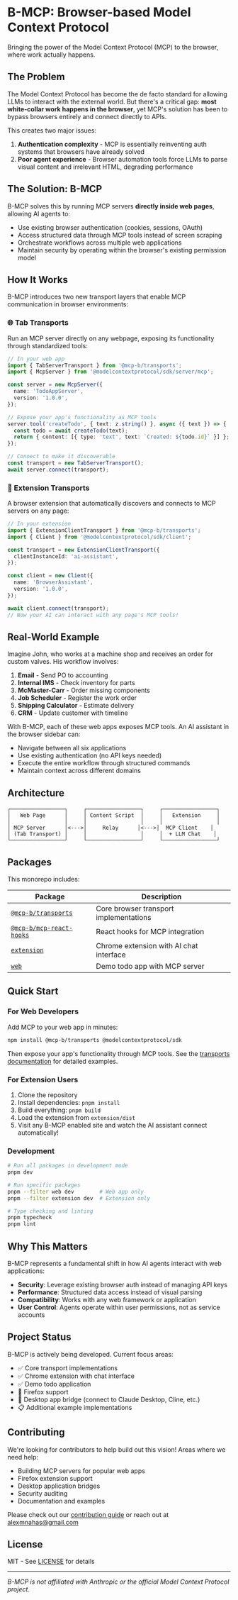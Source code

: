 # B-MCP: Browser-based Model Context Protocol

Bringing the power of the Model Context Protocol (MCP) to the browser, where work actually happens.

## The Problem

The Model Context Protocol has become the de facto standard for allowing LLMs to interact with the external world. But there's a critical gap: **most white-collar work happens in the browser**, yet MCP's solution has been to bypass browsers entirely and connect directly to APIs.

This creates two major issues:
1. **Authentication complexity** - MCP is essentially reinventing auth systems that browsers have already solved
2. **Poor agent experience** - Browser automation tools force LLMs to parse visual content and irrelevant HTML, degrading performance

## The Solution: B-MCP

B-MCP solves this by running MCP servers **directly inside web pages**, allowing AI agents to:
- Use existing browser authentication (cookies, sessions, OAuth)
- Access structured data through MCP tools instead of screen scraping
- Orchestrate workflows across multiple web applications
- Maintain security by operating within the browser's existing permission model

## How It Works

B-MCP introduces two new transport layers that enable MCP communication in browser environments:

### 🌐 Tab Transports
Run an MCP server directly on any webpage, exposing its functionality through standardized tools:

```typescript
// In your web app
import { TabServerTransport } from '@mcp-b/transports';
import { McpServer } from '@modelcontextprotocol/sdk/server/mcp';

const server = new McpServer({
  name: 'TodoAppServer',
  version: '1.0.0',
});

// Expose your app's functionality as MCP tools
server.tool('createTodo', { text: z.string() }, async ({ text }) => {
  const todo = await createTodo(text);
  return { content: [{ type: 'text', text: `Created: ${todo.id}` }] };
});

// Connect to make it discoverable
const transport = new TabServerTransport();
await server.connect(transport);
```

### 🔌 Extension Transports
A browser extension that automatically discovers and connects to MCP servers on any page:

```typescript
// In your extension
import { ExtensionClientTransport } from '@mcp-b/transports';
import { Client } from '@modelcontextprotocol/sdk/client';

const transport = new ExtensionClientTransport({
  clientInstanceId: 'ai-assistant',
});

const client = new Client({
  name: 'BrowserAssistant',
  version: '1.0.0',
});

await client.connect(transport);
// Now your AI can interact with any page's MCP tools!
```

## Real-World Example

Imagine John, who works at a machine shop and receives an order for custom valves. His workflow involves:

1. **Email** - Send PO to accounting
2. **Internal IMS** - Check inventory for parts
3. **McMaster-Carr** - Order missing components  
4. **Job Scheduler** - Register the work order
5. **Shipping Calculator** - Estimate delivery
6. **CRM** - Update customer with timeline

With B-MCP, each of these web apps exposes MCP tools. An AI assistant in the browser sidebar can:
- Navigate between all six applications
- Use existing authentication (no API keys needed)
- Execute the entire workflow through structured commands
- Maintain context across different domains

## Architecture

```
┌─────────────────┐     ┌─────────────────┐     ┌─────────────────┐
│   Web Page      │     │ Content Script  │     │   Extension     │
│                 │     │                 │     │                 │
│ MCP Server      │<--->│     Relay      │<--->│  MCP Client    │
│ (Tab Transport) │     │                 │     │  + LLM Chat    │
└─────────────────┘     └─────────────────┘     └─────────────────┘
```

## Packages

This monorepo includes:

| Package | Description |
|---------|-------------|
| [`@mcp-b/transports`](./packages/b-mcp) | Core browser transport implementations |
| [`@mcp-b/mcp-react-hooks`](./packages/mcp-react-hooks) | React hooks for MCP integration |
| [`extension`](./extension) | Chrome extension with AI chat interface |
| [`web`](./web) | Demo todo app with MCP server |

## Quick Start

### For Web Developers
Add MCP to your web app in minutes:

```bash
npm install @mcp-b/transports @modelcontextprotocol/sdk
```

Then expose your app's functionality through MCP tools. See the [transports documentation](./packages/b-mcp/README.md) for detailed examples.

### For Extension Users

1. Clone the repository
2. Install dependencies: `pnpm install`
3. Build everything: `pnpm build`
4. Load the extension from `extension/dist`
5. Visit any B-MCP enabled site and watch the AI assistant connect automatically!

### Development

```bash
# Run all packages in development mode
pnpm dev

# Run specific packages
pnpm --filter web dev        # Web app only
pnpm --filter extension dev  # Extension only

# Type checking and linting
pnpm typecheck
pnpm lint
```

## Why This Matters

B-MCP represents a fundamental shift in how AI agents interact with web applications:

- **Security**: Leverage existing browser auth instead of managing API keys
- **Performance**: Structured data access instead of visual parsing
- **Compatibility**: Works with any web framework or application
- **User Control**: Agents operate within user permissions, not as service accounts

## Project Status

B-MCP is actively being developed. Current focus areas:
- ✅ Core transport implementations
- ✅ Chrome extension with chat interface
- ✅ Demo todo application
- 🚧 Firefox support
- 🚧 Desktop app bridge (connect to Claude Desktop, Cline, etc.)
- 📋 Additional example implementations

## Contributing

We're looking for contributors to help build out this vision! Areas where we need help:

- Building MCP servers for popular web apps
- Firefox extension support
- Desktop application bridges
- Security auditing
- Documentation and examples

Please check out our [contribution guide](./CONTRIBUTING.md) or reach out at alexmnahas@gmail.com

## License

MIT - See [LICENSE](./LICENSE) for details

---

*B-MCP is not affiliated with Anthropic or the official Model Context Protocol project.*